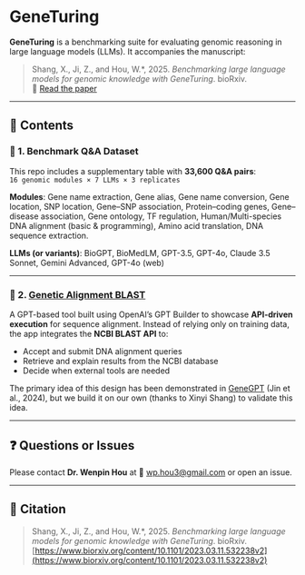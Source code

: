 # GeneTuring

**GeneTuring** is a benchmarking suite for evaluating genomic reasoning in large language models (LLMs). It accompanies the manuscript:

> Shang, X., Ji, Z., and Hou, W.*, 2025. _Benchmarking large language models for genomic knowledge with GeneTuring_. bioRxiv.  
> 📄 [Read the paper](https://www.biorxiv.org/content/10.1101/2023.03.11.532238v2)

---

## 📁 Contents

### 🔹 1. Benchmark Q&A Dataset

This repo includes a supplementary table with **33,600 Q&A pairs**:  
`16 genomic modules × 7 LLMs × 3 replicates`

**Modules**: Gene name extraction, Gene alias, Gene name conversion, Gene location, SNP location, Gene–SNP association, Protein–coding genes, Gene–disease association, Gene ontology, TF regulation, Human/Multi-species DNA alignment (basic & programming), Amino acid translation, DNA sequence extraction.

**LLMs (or variants)**: BioGPT, BioMedLM, GPT-3.5, GPT-4o, Claude 3.5 Sonnet, Gemini Advanced, GPT-4o (web)

---

### 🌟 2. [Genetic Alignment BLAST](https://chatgpt.com/g/g-67c52efdc210819190a9532f264ec9c0-genetic-alignment-blast)

A GPT-based tool built using OpenAI’s GPT Builder to showcase **API-driven execution** for sequence alignment. Instead of relying only on training data, the app integrates the **NCBI BLAST API** to:

- Accept and submit DNA alignment queries  
- Retrieve and explain results from the NCBI database  
- Decide when external tools are needed

The primary idea of this design has been demonstrated in [GeneGPT](https://doi.org/10.1093/bioinformatics/btae075) (Jin et al., 2024), but we build it on our own (thanks to Xinyi Shang) to validate this idea.

---

## ❓ Questions or Issues

Please contact **Dr. Wenpin Hou** at 📧 wp.hou3@gmail.com or open an issue.

---

## 📖 Citation

> Shang, X., Ji, Z., and Hou, W.*, 2025. _Benchmarking large language models for genomic knowledge with GeneTuring_. bioRxiv.  
> [https://www.biorxiv.org/content/10.1101/2023.03.11.532238v2](https://www.biorxiv.org/content/10.1101/2023.03.11.532238v2)

